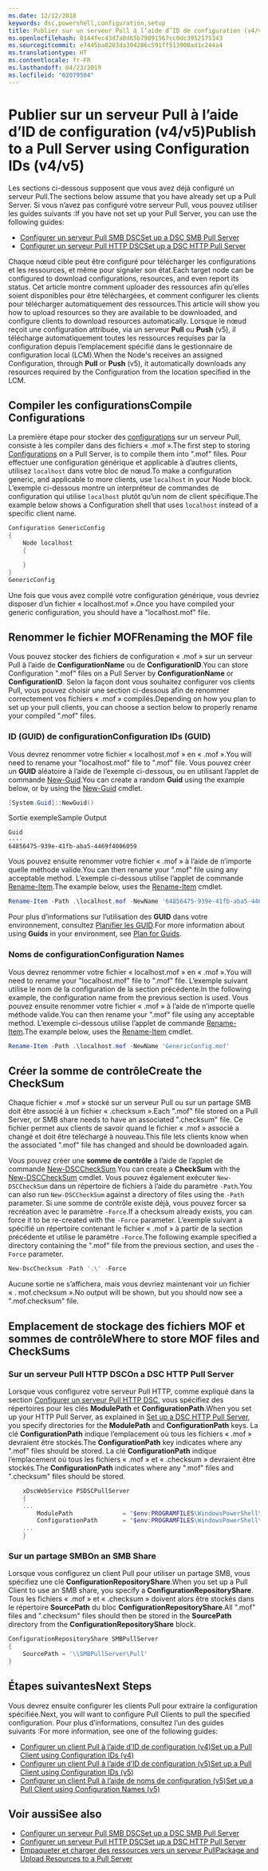 ```yaml
---
ms.date: 12/12/2018
keywords: dsc,powershell,configuration,setup
title: Publier sur un serveur Pull à l’aide d’ID de configuration (v4/v5)
ms.openlocfilehash: 0144fec43d7a8d65b79891567cc0dc3952175343
ms.sourcegitcommit: e7445ba8203da304286c591ff513900ad1c244a4
ms.translationtype: HT
ms.contentlocale: fr-FR
ms.lasthandoff: 04/23/2019
ms.locfileid: "62079504"
---
```

# <a name="publish-to-a-pull-server-using-configuration-ids-v4v5"></a><span data-ttu-id="717d7-103">Publier sur un serveur Pull à l’aide d’ID de configuration (v4/v5)</span><span class="sxs-lookup"><span data-stu-id="717d7-103">Publish to a Pull Server using Configuration IDs (v4/v5)</span></span>

<span data-ttu-id="717d7-104">Les sections ci-dessous supposent que vous avez déjà configuré un serveur Pull.</span><span class="sxs-lookup"><span data-stu-id="717d7-104">The sections below assume that you have already set up a Pull Server.</span></span> <span data-ttu-id="717d7-105">Si vous n’avez pas configuré votre serveur Pull, vous pouvez utiliser les guides suivants :</span><span class="sxs-lookup"><span data-stu-id="717d7-105">If you have not set up your Pull Server, you can use the following guides:</span></span>

- [<span data-ttu-id="717d7-106">Configurer un serveur Pull SMB DSC</span><span class="sxs-lookup"><span data-stu-id="717d7-106">Set up a DSC SMB Pull Server</span></span>](pullServerSmb.md)
- [<span data-ttu-id="717d7-107">Configurer un serveur Pull HTTP DSC</span><span class="sxs-lookup"><span data-stu-id="717d7-107">Set up a DSC HTTP Pull Server</span></span>](pullServer.md)

<span data-ttu-id="717d7-108">Chaque nœud cible peut être configuré pour télécharger les configurations et les ressources, et même pour signaler son état.</span><span class="sxs-lookup"><span data-stu-id="717d7-108">Each target node can be configured to download configurations, resources, and even report its status.</span></span> <span data-ttu-id="717d7-109">Cet article montre comment uploader des ressources afin qu’elles soient disponibles pour être téléchargées, et comment configurer les clients pour télécharger automatiquement des ressources.</span><span class="sxs-lookup"><span data-stu-id="717d7-109">This article will show you how to upload resources so they are available to be downloaded, and configure clients to download resources automatically.</span></span> <span data-ttu-id="717d7-110">Lorsque le nœud reçoit une configuration attribuée, via un serveur **Pull** ou **Push** (v5), il télécharge automatiquement toutes les ressources requises par la configuration depuis l’emplacement spécifié dans le gestionnaire de configuration local (LCM).</span><span class="sxs-lookup"><span data-stu-id="717d7-110">When the Node's receives an assigned Configuration, through **Pull** or **Push** (v5), it automatically downloads any resources required by the Configuration from the location specified in the LCM.</span></span>

## <a name="compile-configurations"></a><span data-ttu-id="717d7-111">Compiler les configurations</span><span class="sxs-lookup"><span data-stu-id="717d7-111">Compile Configurations</span></span>

<span data-ttu-id="717d7-112">La première étape pour stocker des [configurations](../configurations/configurations.md) sur un serveur Pull, consiste à les compiler dans des fichiers « .mof ».</span><span class="sxs-lookup"><span data-stu-id="717d7-112">The first step to storing [Configurations](../configurations/configurations.md) on a Pull Server, is to compile them into ".mof" files.</span></span> <span data-ttu-id="717d7-113">Pour effectuer une configuration générique et applicable à d’autres clients, utilisez `localhost` dans votre bloc de nœud.</span><span class="sxs-lookup"><span data-stu-id="717d7-113">To make a configuration generic, and applicable to more clients, use `localhost` in your Node block.</span></span> <span data-ttu-id="717d7-114">L’exemple ci-dessous montre un interpréteur de commandes de configuration qui utilise `localhost` plutôt qu’un nom de client spécifique.</span><span class="sxs-lookup"><span data-stu-id="717d7-114">The example below shows a Configuration shell that uses `localhost` instead of a specific client name.</span></span>

```powershell
Configuration GenericConfig
{
    Node localhost
    {

    }
}
GenericConfig
```

<span data-ttu-id="717d7-115">Une fois que vous avez compilé votre configuration générique, vous devriez disposer d’un fichier « localhost.mof ».</span><span class="sxs-lookup"><span data-stu-id="717d7-115">Once you have compiled your generic configuration, you should have a "localhost.mof" file.</span></span>

## <a name="renaming-the-mof-file"></a><span data-ttu-id="717d7-116">Renommer le fichier MOF</span><span class="sxs-lookup"><span data-stu-id="717d7-116">Renaming the MOF file</span></span>

<span data-ttu-id="717d7-117">Vous pouvez stocker des fichiers de configuration « .mof » sur un serveur Pull à l’aide de **ConfigurationName** ou de **ConfigurationID**.</span><span class="sxs-lookup"><span data-stu-id="717d7-117">You can store Configuration ".mof" files on a Pull Server by **ConfigurationName** or **ConfigurationID**.</span></span> <span data-ttu-id="717d7-118">Selon la façon dont vous souhaitez configurer vos clients Pull, vous pouvez choisir une section ci-dessous afin de renommer correctement vos fichiers « .mof » compilés.</span><span class="sxs-lookup"><span data-stu-id="717d7-118">Depending on how you plan to set up your pull clients, you can choose a section below to properly rename your compiled ".mof" files.</span></span>

### <a name="configuration-ids-guid"></a><span data-ttu-id="717d7-119">ID (GUID) de configuration</span><span class="sxs-lookup"><span data-stu-id="717d7-119">Configuration IDs (GUID)</span></span>

<span data-ttu-id="717d7-120">Vous devrez renommer votre fichier « localhost.mof » en « <GUID>.mof ».</span><span class="sxs-lookup"><span data-stu-id="717d7-120">You will need to rename your "localhost.mof" file to "<GUID>.mof" file.</span></span> <span data-ttu-id="717d7-121">Vous pouvez créer un **GUID** aléatoire à l’aide de l’exemple ci-dessous, ou en utilisant l’applet de commande [New-Guid](/powershell/module/microsoft.powershell.utility/new-guid).</span><span class="sxs-lookup"><span data-stu-id="717d7-121">You can create a random **Guid** using the example below, or by using the [New-Guid](/powershell/module/microsoft.powershell.utility/new-guid) cmdlet.</span></span>

```powershell
[System.Guid]::NewGuid()
```

<span data-ttu-id="717d7-122">Sortie exemple</span><span class="sxs-lookup"><span data-stu-id="717d7-122">Sample Output</span></span>

```output
Guid
----
64856475-939e-41fb-aba5-4469f4006059
```

<span data-ttu-id="717d7-123">Vous pouvez ensuite renommer votre fichier « .mof » à l’aide de n’importe quelle méthode valide.</span><span class="sxs-lookup"><span data-stu-id="717d7-123">You can then rename your ".mof" file using any acceptable method.</span></span> <span data-ttu-id="717d7-124">L’exemple ci-dessous utilise l’applet de commande [Rename-Item](/powershell/module/microsoft.powershell.management/rename-item).</span><span class="sxs-lookup"><span data-stu-id="717d7-124">The example below, uses the [Rename-Item](/powershell/module/microsoft.powershell.management/rename-item) cmdlet.</span></span>

```powershell
Rename-Item -Path .\localhost.mof -NewName '64856475-939e-41fb-aba5-4469f4006059.mof'
```

<span data-ttu-id="717d7-125">Pour plus d’informations sur l’utilisation des **GUID** dans votre environnement, consultez [Planifier les GUID](/powershell/dsc/secureserver#guids).</span><span class="sxs-lookup"><span data-stu-id="717d7-125">For more information about using **Guids** in your environment, see [Plan for Guids](/powershell/dsc/secureserver#guids).</span></span>

### <a name="configuration-names"></a><span data-ttu-id="717d7-126">Noms de configuration</span><span class="sxs-lookup"><span data-stu-id="717d7-126">Configuration Names</span></span>

<span data-ttu-id="717d7-127">Vous devrez renommer votre fichier « localhost.mof » en « <Configuration Name>.mof ».</span><span class="sxs-lookup"><span data-stu-id="717d7-127">You will need to rename your "localhost.mof" file to "<Configuration Name>.mof" file.</span></span> <span data-ttu-id="717d7-128">L’exemple suivant utilise le nom de la configuration de la section précédente.</span><span class="sxs-lookup"><span data-stu-id="717d7-128">In the following example, the configuration name from the previous section is used.</span></span> <span data-ttu-id="717d7-129">Vous pouvez ensuite renommer votre fichier « .mof » à l’aide de n’importe quelle méthode valide.</span><span class="sxs-lookup"><span data-stu-id="717d7-129">You can then rename your ".mof" file using any acceptable method.</span></span> <span data-ttu-id="717d7-130">L’exemple ci-dessous utilise l’applet de commande [Rename-Item](/powershell/module/microsoft.powershell.management/rename-item).</span><span class="sxs-lookup"><span data-stu-id="717d7-130">The example below, uses the [Rename-Item](/powershell/module/microsoft.powershell.management/rename-item) cmdlet.</span></span>

```powershell
Rename-Item -Path .\localhost.mof -NewName 'GenericConfig.mof'
```

## <a name="create-the-checksum"></a><span data-ttu-id="717d7-131">Créer la somme de contrôle</span><span class="sxs-lookup"><span data-stu-id="717d7-131">Create the CheckSum</span></span>

<span data-ttu-id="717d7-132">Chaque fichier « .mof » stocké sur un serveur Pull ou sur un partage SMB doit être associé à un fichier « .checksum ».</span><span class="sxs-lookup"><span data-stu-id="717d7-132">Each ".mof" file stored on a Pull Server, or SMB share needs to have an associated ".checksum" file.</span></span> <span data-ttu-id="717d7-133">Ce fichier permet aux clients de savoir quand le fichier « .mof » associé a changé et doit être téléchargé à nouveau.</span><span class="sxs-lookup"><span data-stu-id="717d7-133">This file lets clients know when the associated ".mof" file has changed and should be downloaded again.</span></span>

<span data-ttu-id="717d7-134">Vous pouvez créer une **somme de contrôle** à l’aide de l’applet de commande [New-DSCCheckSum](/powershell/module/psdesiredstateconfiguration/new-dscchecksum).</span><span class="sxs-lookup"><span data-stu-id="717d7-134">You can create a **CheckSum** with the [New-DSCCheckSum](/powershell/module/psdesiredstateconfiguration/new-dscchecksum) cmdlet.</span></span> <span data-ttu-id="717d7-135">Vous pouvez également exécuter `New-DSCCheckSum` dans un répertoire de fichiers à l’aide du paramètre `-Path`.</span><span class="sxs-lookup"><span data-stu-id="717d7-135">You can also run `New-DSCCheckSum` against a directory of files using the `-Path` parameter.</span></span> <span data-ttu-id="717d7-136">Si une somme de contrôle existe déjà, vous pouvez forcer sa recréation avec le paramètre `-Force`.</span><span class="sxs-lookup"><span data-stu-id="717d7-136">If a checksum already exists, you can force it to be re-created with the `-Force` parameter.</span></span> <span data-ttu-id="717d7-137">L’exemple suivant a spécifié un répertoire contenant le fichier « .mof » à partir de la section précédente et utilise le paramètre `-Force`.</span><span class="sxs-lookup"><span data-stu-id="717d7-137">The following example specified a directory containing the ".mof" file from the previous section, and uses the `-Force` parameter.</span></span>

```powershell
New-DscChecksum -Path '.\' -Force
```

<span data-ttu-id="717d7-138">Aucune sortie ne s’affichera, mais vous devriez maintenant voir un fichier « <GUID or Configuration Name>. mof.checksum ».</span><span class="sxs-lookup"><span data-stu-id="717d7-138">No output will be shown, but you should now see a "<GUID or Configuration Name>.mof.checksum" file.</span></span>

## <a name="where-to-store-mof-files-and-checksums"></a><span data-ttu-id="717d7-139">Emplacement de stockage des fichiers MOF et sommes de contrôle</span><span class="sxs-lookup"><span data-stu-id="717d7-139">Where to store MOF files and CheckSums</span></span>

### <a name="on-a-dsc-http-pull-server"></a><span data-ttu-id="717d7-140">Sur un serveur Pull HTTP DSC</span><span class="sxs-lookup"><span data-stu-id="717d7-140">On a DSC HTTP Pull Server</span></span>

<span data-ttu-id="717d7-141">Lorsque vous configurez votre serveur Pull HTTP, comme expliqué dans la section [Configurer un serveur Pull HTTP DSC](pullServer.md), vous spécifiez des répertoires pour les clés **ModulePath** et **ConfigurationPath**.</span><span class="sxs-lookup"><span data-stu-id="717d7-141">When you set up your HTTP Pull Server, as explained in [Set up a DSC HTTP Pull Server](pullServer.md), you specify directories for the **ModulePath** and **ConfigurationPath** keys.</span></span> <span data-ttu-id="717d7-142">La clé **ConfigurationPath** indique l’emplacement où tous les fichiers « .mof » devraient être stockés.</span><span class="sxs-lookup"><span data-stu-id="717d7-142">The **ConfigurationPath** key indicates where any ".mof" files should be stored.</span></span> <span data-ttu-id="717d7-143">La clé **ConfigurationPath** indique l’emplacement où tous les fichiers « .mof » et « .checksum » devraient être stockés.</span><span class="sxs-lookup"><span data-stu-id="717d7-143">The **ConfigurationPath** indicates where any ".mof" files and ".checksum" files should be stored.</span></span>

```powershell
    xDscWebService PSDSCPullServer
    {
    ...
        ModulePath              = "$env:PROGRAMFILES\WindowsPowerShell\DscService\Modules"
        ConfigurationPath       = "$env:PROGRAMFILES\WindowsPowerShell\DscService\Configuration"
    ...
    }

```

### <a name="on-an-smb-share"></a><span data-ttu-id="717d7-144">Sur un partage SMB</span><span class="sxs-lookup"><span data-stu-id="717d7-144">On an SMB Share</span></span>

<span data-ttu-id="717d7-145">Lorsque vous configurez un client Pull pour utiliser un partage SMB, vous spécifiez une clé **ConfigurationRepositoryShare**.</span><span class="sxs-lookup"><span data-stu-id="717d7-145">When you set up a Pull Client to use an SMB share, you specify a **ConfigurationRepositoryShare**.</span></span> <span data-ttu-id="717d7-146">Tous les fichiers « .mof » et « .checksum » doivent alors être stockés dans le répertoire **SourcePath** du bloc **ConfigurationRepositoryShare**.</span><span class="sxs-lookup"><span data-stu-id="717d7-146">All ".mof" files and ".checksum" files should then be stored in the **SourcePath** directory from the **ConfigurationRepositoryShare** block.</span></span>

```powershell
ConfigurationRepositoryShare SMBPullServer
{
    SourcePath = '\\SMBPullServer\Pull'
}
```

## <a name="next-steps"></a><span data-ttu-id="717d7-147">Étapes suivantes</span><span class="sxs-lookup"><span data-stu-id="717d7-147">Next Steps</span></span>

<span data-ttu-id="717d7-148">Vous devrez ensuite configurer les clients Pull pour extraire la configuration spécifiée.</span><span class="sxs-lookup"><span data-stu-id="717d7-148">Next, you will want to configure Pull Clients to pull the specified configuration.</span></span> <span data-ttu-id="717d7-149">Pour plus d’informations, consultez l’un des guides suivants :</span><span class="sxs-lookup"><span data-stu-id="717d7-149">For more information, see one of the following guides:</span></span>

- [<span data-ttu-id="717d7-150">Configurer un client Pull à l’aide d’ID de configuration (v4)</span><span class="sxs-lookup"><span data-stu-id="717d7-150">Set up a Pull Client using Configuration IDs (v4)</span></span>](pullClientConfigId4.md)
- [<span data-ttu-id="717d7-151">Configurer un client Pull à l’aide d’ID de configuration (v5)</span><span class="sxs-lookup"><span data-stu-id="717d7-151">Set up a Pull Client using Configuration IDs (v5)</span></span>](pullClientConfigId.md)
- [<span data-ttu-id="717d7-152">Configurer un client Pull à l’aide de noms de configuration (v5)</span><span class="sxs-lookup"><span data-stu-id="717d7-152">Set up a Pull Client using Configuration Names (v5)</span></span>](pullClientConfigNames.md)

## <a name="see-also"></a><span data-ttu-id="717d7-153">Voir aussi</span><span class="sxs-lookup"><span data-stu-id="717d7-153">See also</span></span>

- [<span data-ttu-id="717d7-154">Configurer un serveur Pull SMB DSC</span><span class="sxs-lookup"><span data-stu-id="717d7-154">Set up a DSC SMB Pull Server</span></span>](pullServerSmb.md)
- [<span data-ttu-id="717d7-155">Configurer un serveur Pull HTTP DSC</span><span class="sxs-lookup"><span data-stu-id="717d7-155">Set up a DSC HTTP Pull Server</span></span>](pullServer.md)
- [<span data-ttu-id="717d7-156">Empaqueter et charger des ressources vers un serveur Pull</span><span class="sxs-lookup"><span data-stu-id="717d7-156">Package and Upload Resources to a Pull Server</span></span>](package-upload-resources.md)
